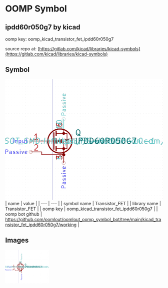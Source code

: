 # OOMP Symbol  
## ipdd60r050g7  by kicad  
  
oomp key: oomp_kicad_transistor_fet_ipdd60r050g7  
  
source repo at: [https://gitlab.com/kicad/libraries/kicad-symbols](https://gitlab.com/kicad/libraries/kicad-symbols)  
## Symbol  
  
[![working.png](working_600.png)](working.png)  
| name | value | 
| --- | --- | 
| symbol name | Transistor_FET | 
| library name | Transistor_FET | 
| oomp key | oomp_kicad_transistor_fet_ipdd60r050g7 | 
| oomp bot github | https://github.com/oomlout/oomlout_oomp_symbol_bot/tree/main/kicad_transistor_fet_ipdd60r050g7/working | 
## Images  
  
[![working.png](working_140.png)](working.png)  
